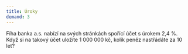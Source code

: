 ```yaml
---  
title: Úroky  
demand: 3
---  
```


Fíha banka a.s. nabízí na svých stránkách spořící účet s úrokem 2,4 %. Když si
na takový účet uložíte 1 000 000 kč, kolik peněz nastřádáte za 10 let?

